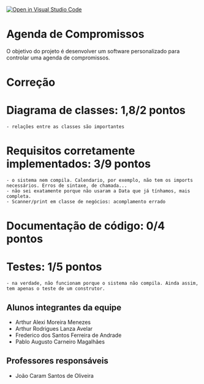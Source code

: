 [![Open in Visual Studio Code](https://classroom.github.com/assets/open-in-vscode-c66648af7eb3fe8bc4f294546bfd86ef473780cde1dea487d3c4ff354943c9ae.svg)](https://classroom.github.com/online_ide?assignment_repo_id=8209595&assignment_repo_type=AssignmentRepo)
# Agenda de Compromissos
O objetivo do projeto é desenvolver um software personalizado para controlar uma agenda de compromissos.

# Correção

# Diagrama de classes: 1,8/2 pontos 
	- relações entre as classes são importantes
	
# Requisitos corretamente implementados: 3/9 pontos 
	- o sistema nem compila. Calendario, por exemplo, não tem os imports necessários. Erros de sintaxe, de chamada... 
	- não sei exatamente porque não usaram a Data que já tínhamos, mais completa.
	- Scanner/print em classe de negócios: acomplamento errado
	
# Documentação de código: 0/4 pontos 
	
# Testes: 1/5 pontos
	- na verdade, não funcionam porque o sistema não compila. Ainda assim, tem apenas o teste de um construtor.
	
## Alunos integrantes da equipe

* Arthur Alexi Moreira Menezes
* Arthur Rodrigues Lanza Avelar
* Frederico dos Santos Ferreira de Andrade
* Pablo Augusto Carneiro Magalhães


## Professores responsáveis

* João Caram Santos de Oliveira



